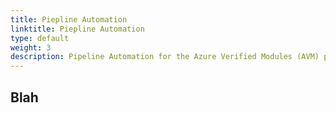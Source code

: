 ```yaml
---
title: Piepline Automation
linktitle: Piepline Automation
type: default
weight: 3
description: Pipeline Automation for the Azure Verified Modules (AVM) program
---
```


## Blah
